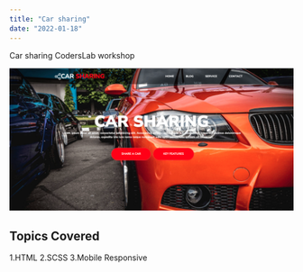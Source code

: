 ```yaml
---
title: "Car sharing"
date: "2022-01-18"
---
```


Car sharing CodersLab workshop

![carSharing](carSharing.png)

## Topics Covered

1.HTML 2.SCSS 3.Mobile Responsive